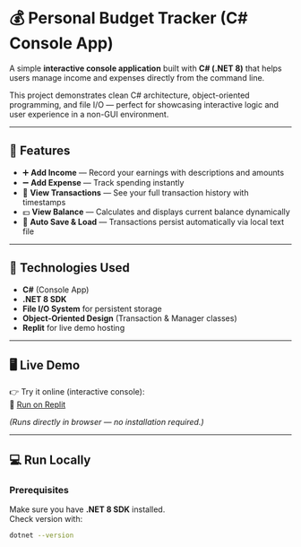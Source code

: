# 💰 Personal Budget Tracker (C# Console App)

A simple **interactive console application** built with **C# (.NET 8)** that helps users manage income and expenses directly from the command line.

This project demonstrates clean C# architecture, object-oriented programming, and file I/O — perfect for showcasing interactive logic and user experience in a non-GUI environment.

---

## 🚀 Features

- ➕ **Add Income** — Record your earnings with descriptions and amounts  
- ➖ **Add Expense** — Track spending instantly  
- 📜 **View Transactions** — See your full transaction history with timestamps  
- 💵 **View Balance** — Calculates and displays current balance dynamically  
- 💾 **Auto Save & Load** — Transactions persist automatically via local text file  

---

## 🧩 Technologies Used
- **C#** (Console App)
- **.NET 8 SDK**
- **File I/O System** for persistent storage
- **Object-Oriented Design** (Transaction & Manager classes)
- **Replit** for live demo hosting  

---

## 🖥️ Live Demo
👉 Try it online (interactive console):  
🔗 [Run on Replit](https://replit.com/@lulu2020xo/csharp-menu-system)

*(Runs directly in browser — no installation required.)*

---

## 💻 Run Locally

### Prerequisites
Make sure you have **.NET 8 SDK** installed.  
Check version with:
```bash
dotnet --version

